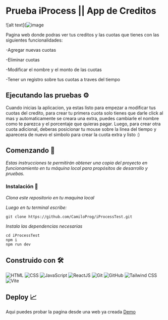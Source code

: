 # Prueba iProcess || App de Creditos

![alt text](![image](https://github.com/CamiloProg/iProcessTest/assets/106632070/0111b001-4243-4e10-8864-23f1981202a5)


Pagina web donde podras ver tus creditos y las cuotas que tienes con las siguientes funcionalidades: 

-Agregar nuevas cuotas

-Eliminar cuotas	

-Modificar el nombre y el monto de las cuotas

-Tener un registro sobre tus cuotas a traves del tiempo

## Ejecutando las pruebas ⚙️

Cuando inicias la aplicacion, ya estas listo para empezar a modificar tus cuotas del credito, para crear tu primera cuota solo tienes que darle click al mas y automaticamente se creara una extra, puedes cambiarle el nombre como te parezca y el porcentaje que quieras pagar.
Luego, para crear otra cuota adicional, deberas posicionar tu mouse sobre la linea del tiempo y aparecera de nuevo el simbolo para crear la cuota extra y listo :)

## Comenzando 🚀
_Estas instrucciones te permitirán obtener una copia del proyecto en funcionamiento en tu máquina local para propósitos de desarrollo y pruebas._

### Instalación 🔧

_Clona este repositorio en tu maquina local_

_Luego en tu terminal escribe:_

```
git clone https://github.com/CamiloProg/iProcessTest.git
```
_Instala las dependencias necesarias_

```
cd iProcessTest
npm i
npm run dev
```


## Construido con 🛠️
 ![HTML](https://img.shields.io/badge/HTML5-E34F26?style=for-the-badge&logo=html5&logoColor=white) ![CSS](https://img.shields.io/badge/CSS3-1572B6?style=for-the-badge&logo=css3&logoColor=white)  ![JavaScript](https://img.shields.io/badge/JavaScript-323330?style=for-the-badge&logo=javascript&logoColor=F7DF1E)   ![ReactJS](https://img.shields.io/badge/React-20232A?style=for-the-badge&logo=react&logoColor=61DAFB)
 ![Git](https://img.shields.io/badge/GIT-E44C30?style=for-the-badge&logo=git&logoColor=white)   ![GitHub](https://img.shields.io/badge/GitHub-100000?style=for-the-badge&logo=github&logoColor=white) ![Tailwind CSS](https://img.shields.io/badge/Tailwind_CSS-38B2AC?style=for-the-badge&logo=tailwind-css&logoColor=white) ![Vite](https://img.shields.io/badge/Vite-B73BFE?style=for-the-badge&logo=vite&logoColor=FFD62E)
 

 ## Deploy 📈 
Aqui puedes probar la pagina desde una web ya creada
[Demo](https://camiloprog-payment-app.netlify.app/)
